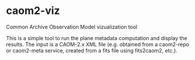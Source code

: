 # caom2-viz
Common Archive Observation Model vizualization tool

This is a simple tool to run the plane metadata computation and display the results. The input is a CAOM-2.x
XML file (e.g. obtained from a caom2-repo or caom2-meta service, created from a fits file using fits2caom2, etc.).

